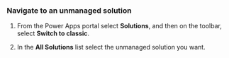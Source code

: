 ### Navigate to an unmanaged solution

1. From the Power Apps portal select **Solutions**, and then on the toolbar, select **Switch to classic**.

2. In the **All Solutions** list select the unmanaged solution you want.

